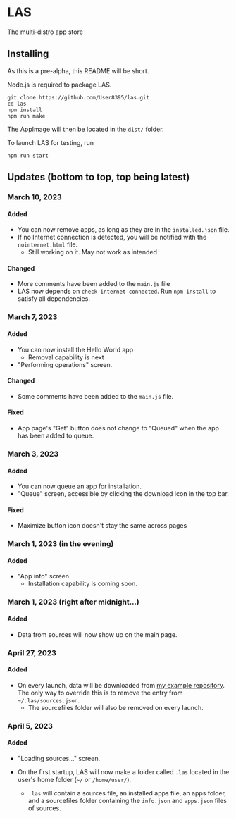 # LAS
The multi-distro app store

## Installing
As this is a pre-alpha, this README will be short.

Node.js is required to package LAS.


```
git clone https://github.com/User8395/las.git
cd las
npm install
npm run make
```

The AppImage will then be located in the `dist/` folder.

To launch LAS for testing, run
```
npm run start
```

## Updates (bottom to top, top being latest)

### March 10, 2023
#### Added
+ You can now remove apps, as long as they are in the `installed.json` file.
+ If no Internet connection is detected, you will be notified with the `nointernet.html` file.
	- Still working on it. May not work as intended

#### Changed
+ More comments have been added to the `main.js` file
+ LAS now depends on `check-internet-connected`. Run `npm install` to satisfy all dependencies.

### March 7, 2023
#### Added
+ You can now install the Hello World app
	- Removal capability is next
+ "Performing operations" screen.

#### Changed
+ Some comments have been added to the `main.js` file.

#### Fixed
+ App page's "Get" button does not change to "Queued" when the app has been added to queue.

### March 3, 2023
#### Added
+ You can now queue an app for installation.
+ "Queue" screen, accessible by clicking the download icon in the top bar.

#### Fixed
+ Maximize button icon doesn't stay the same across pages


### March 1, 2023 (in the evening)
#### Added
+ "App info" screen.
	- Installation capability is coming soon.

### March 1, 2023 (right after midnight...)
#### Added
+ Data from sources will now show up on the main page.

### April 27, 2023
#### Added
+ On every launch, data will be downloaded from [my example repository](https://github.com/User8395/example-las-source). The only way to override this is to remove the entry from `~/.las/sources.json`.
	- The sourcefiles folder will also be removed on every launch.

### April 5, 2023
#### Added
+ "Loading sources..." screen.

+ On the first startup, LAS will now make a folder called `.las` located in the user's home folder (`~/` or `/home/user/`).

	-  `.las` will contain a sources file, an installed apps file, an apps folder, and a sourcefiles folder containing the `info.json` and `apps.json` files of sources.
